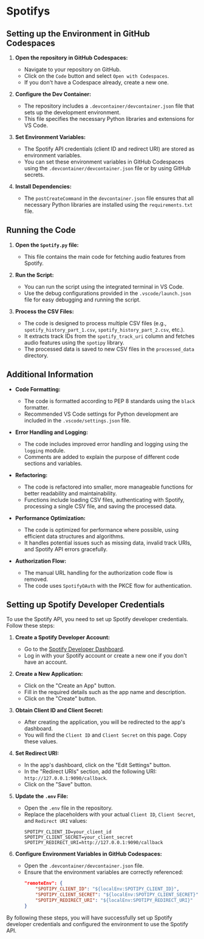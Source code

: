 # Spotifys

## Setting up the Environment in GitHub Codespaces

1. **Open the repository in GitHub Codespaces:**
   - Navigate to your repository on GitHub.
   - Click on the `Code` button and select `Open with Codespaces`.
   - If you don't have a Codespace already, create a new one.

2. **Configure the Dev Container:**
   - The repository includes a `.devcontainer/devcontainer.json` file that sets up the development environment.
   - This file specifies the necessary Python libraries and extensions for VS Code.

3. **Set Environment Variables:**
   - The Spotify API credentials (client ID and redirect URI) are stored as environment variables.
   - You can set these environment variables in GitHub Codespaces using the `.devcontainer/devcontainer.json` file or by using GitHub secrets.

4. **Install Dependencies:**
   - The `postCreateCommand` in the `devcontainer.json` file ensures that all necessary Python libraries are installed using the `requirements.txt` file.

## Running the Code

1. **Open the `Spotify.py` file:**
   - This file contains the main code for fetching audio features from Spotify.

2. **Run the Script:**
   - You can run the script using the integrated terminal in VS Code.
   - Use the debug configurations provided in the `.vscode/launch.json` file for easy debugging and running the script.

3. **Process the CSV Files:**
   - The code is designed to process multiple CSV files (e.g., `spotify_history_part_1.csv`, `spotify_history_part_2.csv`, etc.).
   - It extracts track IDs from the `spotify_track_uri` column and fetches audio features using the `spotipy` library.
   - The processed data is saved to new CSV files in the `processed_data` directory.

## Additional Information

- **Code Formatting:**
  - The code is formatted according to PEP 8 standards using the `black` formatter.
  - Recommended VS Code settings for Python development are included in the `.vscode/settings.json` file.

- **Error Handling and Logging:**
  - The code includes improved error handling and logging using the `logging` module.
  - Comments are added to explain the purpose of different code sections and variables.

- **Refactoring:**
  - The code is refactored into smaller, more manageable functions for better readability and maintainability.
  - Functions include loading CSV files, authenticating with Spotify, processing a single CSV file, and saving the processed data.

- **Performance Optimization:**
  - The code is optimized for performance where possible, using efficient data structures and algorithms.
  - It handles potential issues such as missing data, invalid track URIs, and Spotify API errors gracefully.

- **Authorization Flow:**
  - The manual URL handling for the authorization code flow is removed.
  - The code uses `SpotifyOAuth` with the PKCE flow for authentication.

## Setting up Spotify Developer Credentials

To use the Spotify API, you need to set up Spotify developer credentials. Follow these steps:

1. **Create a Spotify Developer Account:**
   - Go to the [Spotify Developer Dashboard](https://developer.spotify.com/dashboard/applications).
   - Log in with your Spotify account or create a new one if you don't have an account.

2. **Create a New Application:**
   - Click on the "Create an App" button.
   - Fill in the required details such as the app name and description.
   - Click on the "Create" button.

3. **Obtain Client ID and Client Secret:**
   - After creating the application, you will be redirected to the app's dashboard.
   - You will find the `Client ID` and `Client Secret` on this page. Copy these values.

4. **Set Redirect URI:**
   - In the app's dashboard, click on the "Edit Settings" button.
   - In the "Redirect URIs" section, add the following URI: `http://127.0.0.1:9090/callback`.
   - Click on the "Save" button.

5. **Update the `.env` File:**
   - Open the `.env` file in the repository.
   - Replace the placeholders with your actual `Client ID`, `Client Secret`, and `Redirect URI` values:
     ```
     SPOTIPY_CLIENT_ID=your_client_id
     SPOTIPY_CLIENT_SECRET=your_client_secret
     SPOTIPY_REDIRECT_URI=http://127.0.0.1:9090/callback
     ```

6. **Configure Environment Variables in GitHub Codespaces:**
   - Open the `.devcontainer/devcontainer.json` file.
   - Ensure that the environment variables are correctly referenced:
     ```json
     "remoteEnv": {
         "SPOTIPY_CLIENT_ID": "${localEnv:SPOTIPY_CLIENT_ID}",
         "SPOTIPY_CLIENT_SECRET": "${localEnv:SPOTIPY_CLIENT_SECRET}",
         "SPOTIPY_REDIRECT_URI": "${localEnv:SPOTIPY_REDIRECT_URI}"
     }
     ```

By following these steps, you will have successfully set up Spotify developer credentials and configured the environment to use the Spotify API.

